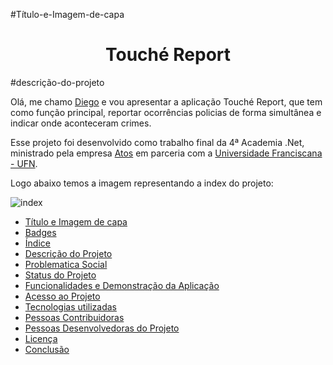 #Título-e-Imagem-de-capa
<h1 align="center"> Touché Report </h1>

#descrição-do-projeto
<p> Olá, me chamo <a href="https://www.linkedin.com/in/diego-silva-442216199/">Diego</a> e vou apresentar a aplicação Touché Report, que tem como função principal, reportar ocorrências policias de forma simultânea e indicar onde aconteceram crimes.</p>

<p>Esse projeto foi desenvolvido como trabalho final da 4ª Academia .Net, ministrado pela empresa <a href="https://www.linkedin.com/company/atos/">Atos</a> em parceria com a <a href="https://www.linkedin.com/school/ufnuniversidadefranciscana/">Universidade Franciscana - UFN</a>. </p>

<p>Logo abaixo temos a imagem representando a index do projeto:</p>

![index](https://user-images.githubusercontent.com/45635129/207673376-22448568-ee23-4220-9779-6fdd1792f6b8.png)



* [Título e Imagem de capa](#Título-e-Imagem-de-capa)
* [Badges](#badges)
* [Índice](#índice)
* [Descrição do Projeto](#descrição-do-projeto)
* [Problematica Social](#problematica-social)
* [Status do Projeto](#status-do-Projeto)
* [Funcionalidades e Demonstração da Aplicação](#funcionalidades-e-demonstração-da-aplicação)
* [Acesso ao Projeto](#acesso-ao-projeto)
* [Tecnologias utilizadas](#tecnologias-utilizadas)
* [Pessoas Contribuidoras](#pessoas-contribuidoras)
* [Pessoas Desenvolvedoras do Projeto](#pessoas-desenvolvedoras)
* [Licença](#licença)
* [Conclusão](#conclusão)


